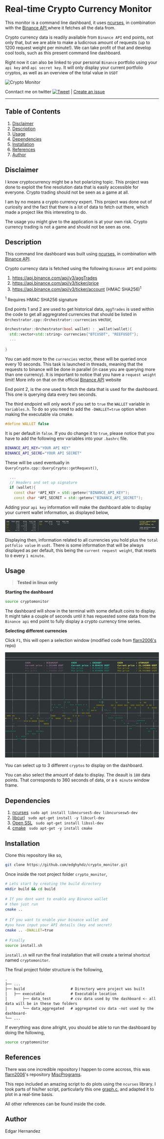 # Real-time Crypto Currency Monitor

This monitor is a command line dashboard, it uses [ncurses](https://www.gnu.org/software/ncurses/), in combination with the [Binance API ](https://github.com/binance/binance-spot-api-docs/blob/master/rest-api.md) where it fetches all the data from. 

Crypto currency data is readily available from `Binance API` end points, not only that, but we are able to make a ludicrous amount of requests (up to 1200 request weight per minute!). We can take profit of that and develop cool tools, such as this present command line dashboard.

Right now it can also be linked to your personal `Binance` portfolio using your `api key` and `api secret key`. It will only display your current portfolio cryptos, as well as an overview of the total value in `USDT`



<img src="https://github.com/edghyhdz/crypto_monitor/blob/main/images/timelapse.gif"  alt="Crypto Monitor"/>

Conntact me on twitter [![Tweet](https://img.shields.io/twitter/url/http/shields.io.svg?style=social)](https://twitter.com/messages/compose?recipient_id=46040819) | [Create an issue](https://github.com/edghyhdz/crypto_monitor/issues/new)

---

## Table of Contents

1. [Disclaimer](#disclaimer)
2. [Description](#description)
3. [Usage](#usage)
4. [Dependencies](#dependencies)
5. [Installation](#installation)
6. [References](#references)
7. [Author](#author)

## Disclaimer
I know cryptocurrency might be a hot polarizing topic. This project was done to exploit the fine resolution data that is easily accessible for everyone. Crypto trading should not be seen as a game at all. 

I am by no means a crypto currency expert. This project was done out of curiosity and the fact that there is a lot of data to fetch out there, which made a project like this interesting to do. 

The usage you might give to the application is at your own risk. Crypto currency trading is not a game and should not be seen as one. 

## Description

This command line dashboard was built using [ncurses](https://www.gnu.org/software/ncurses/), in combination with [Binance API](https://github.com/binance/binance-spot-api-docs/blob/master/rest-api.md). 

Crypto currency data is fetched using the following `Binance API` end points:
  1. https://api.binance.com/api/v3/aggTrades
  2. https://api.binance.com/api/v3/ticker/price
  3. https://api.binance.com/api/v3/ticker/account (HMAC SHA256)<sup>1</sup>
  
<sup>1</sup> Requires HMAC SHA256 signature

End points 1 and 2 are used to get historical data, `aggTrades` is used within the code to get all aggregrated currencies that should be listed in `Orchestrator.cpp::Orchestrator::currencies` vector, 

```c++
Orchestrator::Orchestrator(bool wallet) : _wallet(wallet){
  std::vector<std::string> currencies{"BTCUSDT", "REEFUSDT"};
  ...
 
}
```
You can add more to the `currencies` vector, these will be queried once every 10 seconds. This task is launched in threads, meaning that the requests to binance will be done in parallel (in case you are querying more than one currency). It is important to notice that you have a `request weight` limit! More info on that on the official [Binance API](https://github.com/binance/binance-spot-api-docs/blob/master/rest-api.md) website

End point 2, is the one used to fetch the data that is used for the dashboard. This one is querying data every two seconds. 

The third endpoint will only work if you set to `true` the `WALLET` variable in `Variables.h`. To do so you need to add the ```-DWALLET=true``` option when making the executable via cmake.

```c++
#define WALLET false
```

It is per default in `false`. If you do change it to `true`, please notice that you have to add the following env variables into your `.bashrc` file. 
```sh
BINANCE_API_KEY="YOUR API KEY"
BINANCE_API_SECRE="YOUR API SECRET"
```

These will be used eventually in `QueryCrypto.cpp::QueryCrypto::getRequest()`, 
```c++
  ...
  // Headers and set up signature
  if (wallet){
    const char *API_KEY = std::getenv("BINANCE_API_KEY");
    const char *API_SECRET = std::getenv("BINANCE_API_SECRET");
```

Adding your `api key` information will make the dashboard able to display your current wallet information, as displayed below, 

<img src="https://github.com/edghyhdz/crypto_monitor/blob/main/images/wallet_tracker.gif"  alt="Wallet Tracker"/>

Displaying then, information related to all currencies you hold plus the `total potfolio value` in `usdt`. There is some information that will be always displayed as per default, this being the `current request weight`, that resets to `0` every `1 minute`. 

## Usage
> **Tested in linux only**

**Starting the dashboard**

```sh
source cryptomonitor
```

The dashboard will show in the terminal with some default coins to display. It might take a couple of seconds until it has requested some data from the `Binance api` end point to fully display a crypto currency time series. 

**Selecting different currencies**

Click `F1`, this will open a selection window (modified code from [flarn2006's](https://github.com/flarn2006/MiscPrograms/blob/master/graph.c) repo) 

<img src="https://github.com/edghyhdz/crypto_monitor/blob/main/images/select_window.gif"  alt="Selection Window"/>

You can select up to 3 different `cryptos` to display on the dashboard.

You can also select the amount of data to display. The deault is `180` data points. That corresponds to 360 seconds of data, or a `6 minute` window frame.


## Dependencies

 1. [ncurses](https://www.gnu.org/software/ncurses/)``` sudo apt install libncurses5-dev libncursesw5-dev```
 2. [libcurl](https://curl.se/libcurl/) ``` sudo apt-get install -y libcurl-dev```
 3. [Open SSL](https://www.openssl.org/) ``` sudo apt-get install libssl-dev```
 4. [cmake](https://www.gnu.org/software/make/) ``` sudo apt-get -y install cmake```

## Installation

Clone this repository like so, 
 ```sh
 git clone https://github.com/edghyhdz/crypto_monitor.git
 ```
Once inside the root project folder `crypto_monitor`,
 ```sh
 # Lets start by creating the build directory
 mkdir build && cd build

 # If you dont want to enable any Binance wallet
 # then just run
 cmake ..

 # If you want to enable your binance wallet and 
 #you have input your API details (key and secret)
 cmake .. -DWALLET=true

 # Finally
 source install.sh
 ```
`install.sh` will run the final installation that will create a terimal shortcut named `cryptomonitor`. 

The final project folder structure is the following, 

    .
    ├── ...
    ├── build                     # Directory were project was built
    │   ├── executable            # Executable location
    │       ├── data_test         # csv data used by the dashboard <- all data will be in these two folders
    │       └── data_aggregated   # aggregated csv data -not used by the dashboard-
    └── ...


If everything was done allright, you should be able to run the dashboard by doing the following, 
```sh
source cryptomonitor
```

## References

There was one incredible repository I happen to come accross, this was [flarn2006](https://github.com/flarn2006)'s repository [MiscPrograms](https://github.com/flarn2006/MiscPrograms/blob/master/graph.c). 

This repo included an amazing script to do plots using the `ncurses` library. I took parts of his/her script, particularly this one [graph.c](https://github.com/flarn2006/MiscPrograms/blob/master/graph.c), and adapted it to plot in a real-time basis. 

All other references can be found inside the code.

## Author

Edgar Hernandez 
